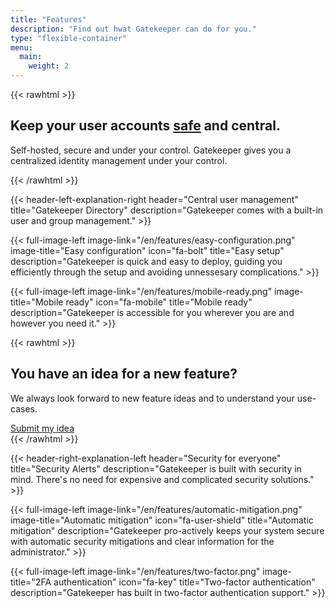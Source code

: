 ```yaml
---
title: "Features"
description: "Find out hwat Gatekeeper can do for you."
type: "flexible-container"
menu:
  main:
    weight: 2
---
```

{{< rawhtml >}}
<div class="hero-banner jumbotron jumbotron-fluid bg-primary text-white text-center m-0">
    <div class="container">
        <div class="row">
            <div class="col-sm">
                <h2 class="display-5">Keep your user accounts <u>safe</u> and central.</h2>
                <p class="lead">Self-hosted, secure and under your control. Gatekeeper gives you a centralized identity management under your control.</p>
            </div>
        </div>
    </div>
</div>
{{< /rawhtml >}}

{{< header-left-explanation-right header="Central user management" title="Gatekeeper Directory" description="Gatekeeper comes with a built-in user and group management." >}}

{{< full-image-left image-link="/en/features/easy-configuration.png" image-title="Easy configuration" icon="fa-bolt" title="Easy setup" description="Gatekeeper is quick and easy to deploy, guiding you efficiently through the setup and avoiding unnessesary complications." >}}

{{< full-image-left image-link="/en/features/mobile-ready.png" image-title="Mobile ready" icon="fa-mobile" title="Mobile ready" description="Gatekeeper is accessible for you wherever you are and however you need it." >}}

{{< rawhtml >}}
<div class="jumbotron jumbotron-fluid text-center bg-white">
  <div class="container">
    <h2>You have an idea for a new feature?</h2>
    <p>We always look forward to new feature ideas and to understand your use-cases.</p>
    <a href="https://github.com/GetGatekeeper/Server/discussions/categories/ideas" class="btn btn-primary"><i class="fa fa-lightbulb"></i> Submit my idea</a>
  </div>
</div>
{{< /rawhtml >}}

{{< header-right-explanation-left header="Security for everyone" title="Security Alerts" description="Gatekeeper is built with security in mind. There's no need for expensive and complicated security solutions." >}}

{{< full-image-left image-link="/en/features/automatic-mitigation.png" image-title="Automatic mitigation" icon="fa-user-shield" title="Automatic mitigation" description="Gatekeeper pro-actively keeps your system secure with automatic security mitigations and clear information for the administrator." >}}


{{< full-image-left image-link="/en/features/two-factor.png" image-title="2FA authentication" icon="fa-key" title="Two-factor authentication" description="Gatekeeper has built in two-factor authentication support." >}}
